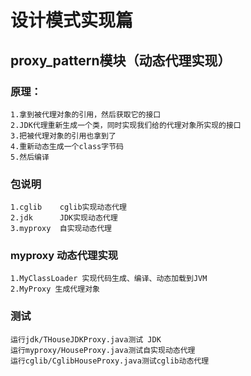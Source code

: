 # 设计模式实现篇
## proxy_pattern模块（动态代理实现）
### 原理：
    1.拿到被代理对象的引用，然后获取它的接口
    2.JDK代理重新生成一个类，同时实现我们给的代理对象所实现的接口
    3.把被代理对象的引用也拿到了
    4.重新动态生成一个class字节码
    5.然后编译
### 包说明
    1.cglib    cglib实现动态代理
    2.jdk      JDK实现动态代理
    3.myproxy  自实现动态代理
### myproxy 动态代理实现
    1.MyClassLoader 实现代码生成、编译、动态加载到JVM
    2.MyProxy 生成代理对象
### 测试
    运行jdk/THouseJDKProxy.java测试 JDK
    运行myproxy/HouseProxy.java测试自实现动态代理
    运行cglib/CglibHouseProxy.java测试cglib动态代理



